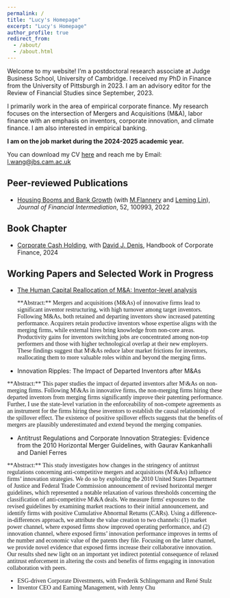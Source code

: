 ```yaml
---
permalink: /
title: "Lucy's Homepage"
excerpt: "Lucy's Homepage"
author_profile: true
redirect_from: 
  - /about/
  - /about.html
---
```


Welcome to my website! I’m a postdoctoral research associate at Judge Business School, University of Cambridge. I received my PhD in Finance from the University of Pittsburgh in 2023. I am an advisory editor for the Review of Financial Studies since September, 2023.  



I primarily work in the area of empirical corporate finance. My research focuses on the intersection of Mergers and Acquisitions (M\&A), labor finance with an emphasis on inventors, corporate innovation, and climate finance. I am also interested in empirical banking.

**I am on the job market during the 2024-2025 academic year.**


You can download my CV [here](https://slucyp.github.io/files/Luxi_Wang_CV.pdf) and reach me by Email: [l.wang@jbs.cam.ac.uk](l.wang@jbs.cam.ac.uk)

## Peer-reviewed Publications
- [Housing Booms and Bank Growth](https://papers.ssrn.com/sol3/papers.cfm?abstract_id=3749564#:~:text=House%20prices%20and%20the%20banking,house%20prices%20grew%20by%2053%25.) (with [M.Flannery](https://warrington.ufl.edu/directory/person/5205/) and [Leming Lin](https://sites.google.com/site/leminglin)), _Journal of Financial Intermediation_, 52, 100993, 2022

## Book Chapter
- [Corporate Cash Holding](https://papers.ssrn.com/sol3/papers.cfm?abstract_id=4425890), with [David J. Denis](https://business.pitt.edu/professors/david-j-denis/), Handbook of Corporate Finance, 2024


## Working Papers and Selected Work in Progress
- [The Human Capital Reallocation of M&A: Inventor-level analysis](https://papers.ssrn.com/sol3/papers.cfm?abstract_id=4819472)

  <span style="font-family:serif;">
  **Abstract:** Mergers and acquisitions (M&As) of innovative firms lead to significant inventor restructuring, with high turnover among target inventors. Following M&As, both retained and departing inventors show increased patenting performance. Acquirers retain productive inventors whose expertise aligns with the merging firms, while external hires bring knowledge from non-core areas. Productivity gains for inventors switching jobs are concentrated among non-top performers and those with higher technological overlap at their new employers. These findings suggest that M\&As reduce labor market frictions for inventors, reallocating them to more valuable roles within and beyond the merging firms. </span>

- Innovation Ripples: The Impact of Departed Inventors after M\&As
<span style="font-family:serif;">
  **Abstract:** This paper studies the impact of departed inventors after M\&As on non-merging firms. Following M\&As in innovative firms, the non-merging firms hiring these departed inventors from merging firms significantly improve their patenting performance. Further, I use the state-level variation in the enforceability of non-compete agreements as an instrument for the firms hiring these inventors to establish the causal relationship of the spillover effect. The existence of positive spillover effects suggests that the benefits of mergers are plausibly underestimated and extend beyond the merging companies.</span>

- Antitrust Regulations and Corporate Innovation Strategies: Evidence from the 2010 Horizontal Merger Guidelines, with Gaurav Kankanhalli and Daniel Ferres
<span style="font-family:serif;">
  **Abstract:** This study investigates how changes in the stringency of antitrust regulations concerning anti-competitive mergers and acquisitions (M\&As) influence firms’ innovation strategies. We do so by exploiting the 2010 United States Department of Justice and Federal Trade Commission announcement of revised horizontal merger guidelines, which represented a notable relaxation of various thresholds concerning the classification of anti-competitive M\&A deals. We measure firms' exposures to the revised guidelines by examining market reactions to their initial announcement, and identify firms with positive Cumulative Abnormal Returns (CARs). Using a difference-in-differences approach, we attribute the value creation to two channels: (1) market power channel, where exposed firms show improved operating performance, and (2) innovation channel, where exposed firms’ innovation performance improves in terms of the number and economic value of the patents they file. Focusing on the latter channel, we provide novel evidence that exposed firms increase their collaborative innovation. Our results shed new light on an important yet indirect potential consequence of relaxed antitrust enforcement in altering the costs and benefits of firms engaging in innovation collaboration with peers.

- ESG-driven Corporate Divestments, with Frederik Schlingemann and René Stulz
- Inventor CEO and Earning Management, with Jenny Chu













